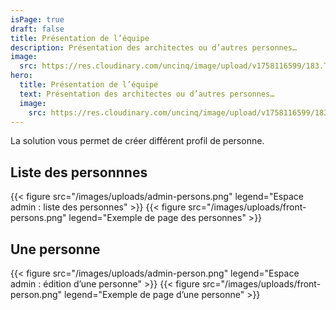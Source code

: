 ```yaml
---
isPage: true
draft: false
title: Présentation de l’équipe
description: Présentation des architectes ou d’autres personnes…
image:
  src: https://res.cloudinary.com/uncinq/image/upload/v1758116599/183.Teaming-Up_ucexhi.svg
hero: 
  title: Présentation de l’équipe
  text: Présentation des architectes ou d’autres personnes…
  image:
    src: https://res.cloudinary.com/uncinq/image/upload/v1758116599/183.Teaming-Up_ucexhi.svg
---
```

La solution vous permet de créer différent profil de personne.

## Liste des personnnes

{{< figure src="/images/uploads/admin-persons.png" legend="Espace admin : liste des personnes" >}}
{{< figure src="/images/uploads/front-persons.png" legend="Exemple de page des personnes" >}}

## Une personne

{{< figure src="/images/uploads/admin-person.png" legend="Espace admin : édition d’une personne" >}}
{{< figure src="/images/uploads/front-person.png" legend="Exemple de page d’une personne" >}}